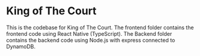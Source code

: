 # King of The Court
This is the codebase for King of The Court.
The frontend folder contains the frontend code using React Native (TypeScript). The Backend folder contains the backend code using Node.js with express connected to DynamoDB.